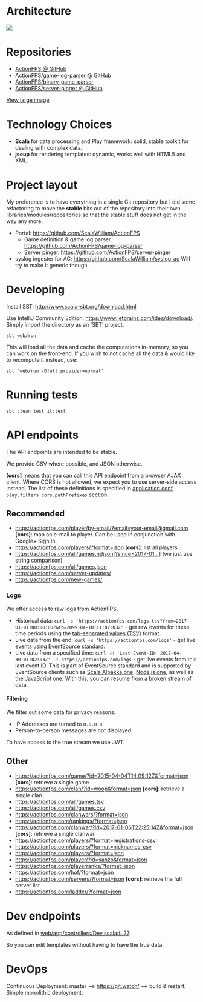 # Architecture

![](https://docs.google.com/drawings/d/1fGcN6fcKC_oCL1KtC_-pmWCT_1Da-ka0nijrzUuxiyw/pub?w=661&h=567)

# Repositories
* [ActionFPS @ GitHub](https://github.com/ScalaWilliam/ActionFPS)
* [ActionFPS/game-log-parser @ GitHub](https://github.com/ActionFPS/game-log-parser)
* [ActionFPS/binary-game-parser](https://github.com/ActionFPS/binary-game-parser)
* [ActionFPS/server-pinger @ GitHub](https://github.com/ActionFPS/server-pinger)

[View large image](https://docs.google.com/drawings/d/1fGcN6fcKC_oCL1KtC_-pmWCT_1Da-ka0nijrzUuxiyw/pub?w=1984&h=1701)

# Technology Choices

* __Scala__ for data processing and Play framework: solid, stable toolkit for dealing with complex data.
* __jsoup__ for rendering templates: dynamic, works well with HTML5 and XML.

# Project layout

My preference is to have everything in a single Git repository but I did some refactoring to move the **stable** bits out of the repository into their own libraries/modules/repositories so that the stable stuff does not get in the way any more.

* Portal: https://github.com/ScalaWilliam/ActionFPS
  * Game definition & game log parser. https://github.com/ActionFPS/game-log-parser
  * Server pinger. https://github.com/ActionFPS/server-pinger
* syslog ingester for AC: https://github.com/ScalaWilliam/syslog-ac
   Will try to make it generic though.

# Developing

Install SBT: http://www.scala-sbt.org/download.html

Use IntelliJ Community Edition: https://www.jetbrains.com/idea/download/. Simply import the directory as an 'SBT' project.

```
sbt web/run
```

This will load all the data and cache the computations in-memory, so you can work on the front-end.
If you wish to not cache all the data & would like to recompute it instead, use:

```
sbt 'web/run -Dfull.provider=normal'
```

# Running tests

```
sbt clean test it:test
```

# API endpoints

The API endpoints are intended to be stable.

We provide CSV where possible, and JSON otherwise.

**[cors]** means that you can call this API endpoint from a browser AJAX client.
Where CORS is not allowed, we expect you to use server-side access instead. The list of these definitions is specified in [application.conf](https://github.com/ScalaWilliam/ActionFPS/blob/master/web/conf/application.conf#L42) `play.filters.cors.pathPrefixes` section. 

## Recommended
* https://actionfps.com/player/by-email/?email=your-email@gmail.com
  **[cors]**: map an e-mail to player. Can be used in conjunction with Google+ Sign In.
* https://actionfps.com/players/?format=json
  **[cors]**: list all players.
* https://actionfps.com/all/games.ndjson[?since=2017-01...] (we just use string comparison)
* https://actionfps.com/all/games.json
* https://actionfps.com/server-updates/
* https://actionfps.com/new-games/

### Logs

We offer access to raw logs from ActionFPS. 

* Historical data: `curl -s 'https://actionfps.com/logs.tsv?from=2017-01-01T00:00:00Z&to=2099-04-10T11:02:03Z'` - get raw events for these time periods using the [tab-separated values (TSV)](https://en.wikipedia.org/wiki/Tab-separated_values) format.
* Live data from the end: `curl -s 'https://actionfps.com/logs'` - get live events using [EventSource standard](https://www.w3.org/TR/eventsource/).
* Live data from a specified time: `curl -H 'Last-Event-ID: 2017-04-30T01:02:03Z' -i https://actionfps.com/logs` - get live events from this last event ID. This is part of EventSource standard and is supported by EventSource clients such as [Scala Alpakka one](http://developer.lightbend.com/docs/alpakka/current/sse.html), [Node.js one](https://www.npmjs.com/package/eventsource), as well as the JavaScript one. With this, you can resume from a broken stream of data.

#### Filtering

We filter out some data for privacy reasons:
- IP Addresses are turned to `0.0.0.0`.
- Person-to-person messages are not displayed.

To have access to the true stream we use JWT.

## Other
* https://actionfps.com/game/?id=2015-04-04T14:09:12Z&format=json
   **[cors]**: retrieve a single game
* https://actionfps.com/clan/?id=woop&format=json
   **[cors]**: retrieve a single clan
* https://actionfps.com/all/games.tsv
* https://actionfps.com/all/games.csv
* https://actionfps.com/clanwars/?format=json
* https://actionfps.com/rankings/?format=json
* https://actionfps.com/clanwar/?id=2017-01-06T22:25:14Z&format=json
   **[cors]**: retrieve a single clanwar
* https://actionfps.com/players/?format=registrations-csv
* https://actionfps.com/players/?format=nicknames-csv
* https://actionfps.com/players/?format=json
* https://actionfps.com/player/?id=sanzo&format=json
* https://actionfps.com/playerranks/?format=json
* https://actionfps.com/hof/?format=json
* https://actionfps.com/servers/?format=json
  **[cors]**: retrieve the full server list
* https://actionfps.com/ladder/?format=json

# Dev endpoints

As defined in [web/app/controllers/Dev.scala#L27](https://github.com/ScalaWilliam/ActionFPS/blob/master/web/app/controllers/Dev.scala#L27).

So you can edit templates without having to have the true data.

# DevOps
Continuous Deployment: master --> <https://git.watch/> --> build & restart. Simple monolithic deployment.
